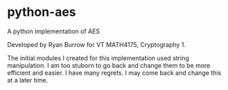 # python-aes
A python implementation of AES

Developed by Ryan Burrow for VT MATH4175, Cryptography 1.

The initial modules I created for this implementation used string manipulation.
I am too stuborn to go back and change them to be more efficient and easier.
I have many regrets.
I may come back and change this at a later time.
